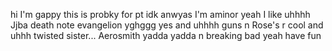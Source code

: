 hi
I'm gappy this is probky for pt idk anwyas I'm aminor yeah
I like uhhhh Jjba death note evangelion yghggg yes and uhhhh guns n Rose's r cool and uhhh twisted sister... Aerosmith yadda yadda n breaking bad yeah have fun


